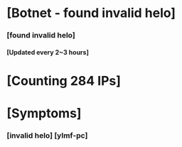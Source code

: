 # [Botnet - found invalid helo]
### [found invalid helo]
#### [Updated every 2~3 hours]

# [Counting 284 IPs]

# [Symptoms] 
###   [invalid helo] [ylmf-pc]
